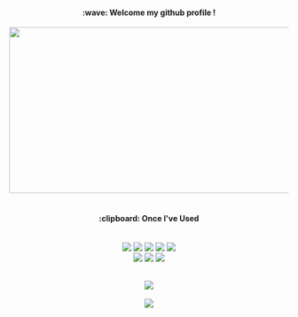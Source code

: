 <div style="text-align: center;">
  <h4>:wave: Welcome my github profile !</h4>

  <a href="https://www.gitanimals.org/en_US?utm_medium=image&utm_source=jihyuncoding&utm_content=farm">
    <img
      src="https://render.gitanimals.org/farms/jihyuncoding"
      width="600"
      height="300"
    />
  </a>

  <br/>
  <br/>

  <h4>:clipboard: Once I've Used</h4>
  <br/>

  <img src="https://img.shields.io/badge/JAVA-007396?style=for-the-badge&logo=Java&logoColor=white">
  <img src="https://img.shields.io/badge/JavaScript-F7DF1E?style=for-the-badge&logo=JavaScript&logoColor=white">
  <img src="https://img.shields.io/badge/Spring-6DB33F?style=for-the-badge&logo=Spring&logoColor=white">
  <img src="https://img.shields.io/badge/HTML5-E34F26?style=for-the-badge&logo=HTML5&logoColor=white">
  <img src="https://img.shields.io/badge/CSS3-1572B6?style=for-the-badge&logo=CSS3&logoColor=white"> 
  <br>
  <img src="https://img.shields.io/badge/Eclipse-2C2255?style=for-the-badge&logo=Eclipse%20IDE&logoColor=white">
  <img src="https://img.shields.io/badge/github-181717?style=for-the-badge&logo=github&logoColor=white">
  <img src="https://img.shields.io/badge/C++-00599C?style=for-the-badge&logo=cplusplus&logoColor=white">

  <br/>
  <br/>

  <img src="https://github-readme-stats.vercel.app/api/top-langs/?username=jihyuncoding&layout=compact"><br><br/>
  <img src="https://github-readme-stats.vercel.app/api?username=jihyuncoding&show_icons=true">
</div>

